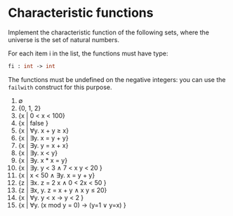 # Characteristic functions

Implement the characteristic function of the following sets, where the universe is the set of natural numbers. 

For each item i in the list, the functions must have type:
```ocaml
fi : int -> int
```
The functions must be undefined on the negative integers: you can use the `failwith` construct for this purpose.

1. ∅
1. {0, 1, 2}
1. {x | 0 < x < 100}
1. {x | false }
1. {x | ∀y. x + y ≥ x}
1. {x | ∃y. x = y + y}
1. {x | ∃y. y = x + x}
1. {x | ∃y. x < y}
1. {x | ∃y. x * x = y}
1. {x | ∃y. y < 3 ∧ 7 < x y < 20 }
1. {x | x < 50 ∧ ∃y. x = y + y}
1. {z | ∃x. z = 2 x ∧ 0 < 2x < 50 }
1. {z | ∃x, y. z = x + y ∧ x y ≤ 20}
1. {x | ∀y. y < x → y < 2 }
1. {x | ∀y. (x mod y = 0) → (y=1 ∨ y=x) }
